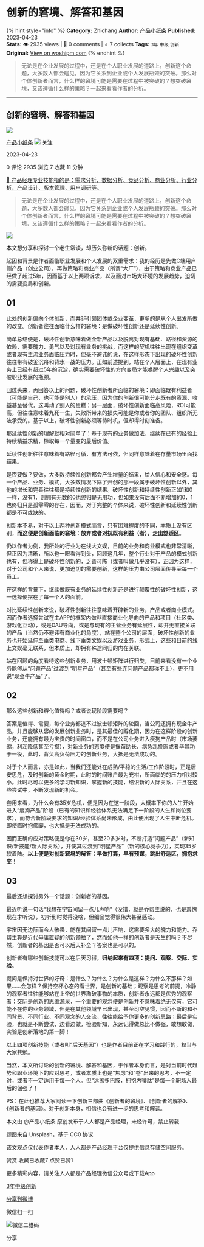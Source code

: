 # 创新的窘境、解答和基因
{% hint style="info" %}
**Category:** Zhichang
**Author:** [产品小纸条](https://www.woshipm.com/u/1341205)
**Published:** 2023-04-23  
**Stats:** 👁️ 2935 views | 💬 0 comments | ⭐ 7 collects
**Tags:** `3年` `中级` `创新`
**Original:** [View on woshipm.com](https://www.woshipm.com/zhichang/5811830.html)
{% endhint %}
> 无论是在企业发展的过程中，还是在个人职业发展的道路上，创新这个命题，大多数人都会碰见，因为它关系到企业或个人发展瓶颈的突破。那么对个体创新者而言，什么样的窘境可能是需要在过程中被突破的？想突破窘境，又该遵循什么样的策略？一起来看看作者的分析。

---

## 创新的窘境、解答和基因

[![](https://static.woshipm.com/view/woshipm_api_def_20230409194540_7856.png?imageView2/1/w/72/h/72/q/100)](https://www.woshipm.com/u/1341205)

[产品小纸条](https://www.woshipm.com/u/1341205) ![](https://static.woshipm.com/tag/1101_1@2x.png) 关注

2023-04-23

0 评论 2935 浏览 7 收藏 11 分钟

[🔗 产品经理专业技能指的是：需求分析、数据分析、竞品分析、商业分析、行业分析、产品设计、版本管理、用户调研等。](https://ke.qidianla.com/courses/90pm)

> 无论是在企业发展的过程中，还是在个人职业发展的道路上，创新这个命题，大多数人都会碰见，因为它关系到企业或个人发展瓶颈的突破。那么对个体创新者而言，什么样的窘境可能是需要在过程中被突破的？想突破窘境，又该遵循什么样的策略？一起来看看作者的分析。

![](https://image.woshipm.com/2023/04/13/85970002-d9ea-11ed-889f-00163e0b5ff3.jpg)

本文想分享和探讨一个老生常谈，却历久弥新的话题：创新。

起因和背景是作者面临职业发展和个人发展的双重需求：我的经历是先做C端用户侧产品（创业公司），再做策略和商业产品（所谓“大厂”），由于策略和商业产品已经做了超过5年，因而基于以上两项诉求，以及面对市场大环境的发展趋势，迫切的需要变局和创新。

## 01

此处的创新偏向个体创新，而并非引领团体或企业变革，更多的是从个人出发所做的改变。创新者往往面临什么样的窘境：是做破坏性创新还是延续性创新。

简单总结便是，破坏性创新意味着做全新产品以及脱离对现有基础、路径和资源的依赖，需要魄力、勇气以及对现有业务的挑战，而这样的契机往往出现在组织变革或者现有主流业务面临压力时，但毫不避讳的说，在这样形态下出现的破坏性创新往往带有破釜沉舟和背水一战的压力。正如前述提到，站在个人层面上，在现有业务上已经有超过5年的沉淀，确实需要破坏性的方向变局才能唤醒个人兴趣以及突破职业发展的瓶颈。

回过头来，再回答以上的问题，破坏性创新者所面临的窘境：即面临既有利益者（可能是自己、也可能是别人）的承压，因为你的创新很可能分走既有的资源、收益甚至替代，这叫动了别人的蛋糕；另一层面，破坏性创新面临高风险，ROI可能高，但往往意味着九死一生，失败所带来的损失可能是你或者你的团队、组织所无法承受的。基于以上，破坏性创新必须等待时机，但却得时刻准备。

那延续性创新的理解就相对简单了：基于现有的业务做加法，继续在已有的经验上持续精益求精，榨取每一个量变的最后价值。

延续性创新往往意味着有路径可循，有方法可依，但同样意味着在存量市场里面找结果。

是否要做？要做，大多数持续性创新都会产生增量的结果，给人信心和安全感。每一个产品、业务、模式，大多数情况下除了开创的那一段属于破坏性创新以外，其他的增长和完善往往都是持续性创新的结果。破坏性创新和持续性创新正如1和0一样，没有1，则拥有无数的0也终归是无用功，但如果没有后面不断增加的0，1也终归只是孤零零的存在，因而，对于完整的个体来说，破坏性创新和延续性创新都是不可或缺的。

创新本不易，对于以上两种创新模式而言，只有困难程度的不同，本质上没有区别，**而这便是创新面临的窘境：放弃或者对抗既有利益（者），走出舒适区**。

仍以作者为例，我所处的行业为在线大文娱，目前的业务和商业模式也非常清晰，但正因为清晰，所以也一眼看得到头，回顾这几年，整个行业对于产品的模式创新也有，但称得上是破坏性创新的，乏善可陈（或者叫做几乎没有），正因为这样，对于公司和个人来说，更加迫切的需要创新，这样的压力由公司层面传导至每一个员工。

在这样的背景下，继续做既有业务的延续性创新还是进行颠覆性的破坏性创新，这一选择便摆在了每一个人的面前。

对比延续性创新来说，破坏性创新往往意味着开辟新的业务，产品或者商业模式。因而作者选择尝试在主APP的框架内做非直接商业化导向的产品和项目（社区类、游戏化互动），或是DAU导向，或是与现有的主营业务有延展性，却并无直接关联的产品（当然仍不避讳有商业化的角度），站在整个公司的层面，破坏性创新的业务也开始延伸至垂类电商、线下垂类文娱以及游戏业务，形式上，这些和目前的线上文娱毫无联系，但本质上，却拥有殊途同归的内在关联。

站在回顾的角度看待这些创新业务，用波士顿矩阵进行归类，目前来看没有一个业务能够从“问题产品”过渡到“明星产品”（甚至有些连问题产品都称不上），更不用说“现金牛产品”了。

## 02

那么这些创新和孵化值得吗？或者说现阶段需要吗？

答案是值得、需要，每个业务都逃不过波士顿矩阵的轮回，当公司还拥有现金牛产品，并且能够从容的发展创新业务时，是其最佳的孵化期，因为在这样阶段的创新业务，还能拥有最为宝贵的时间窗口，而不是在公司业务进入瘦狗产品时（市场萎缩，利润降低甚至亏损），对新业务的态度便是揠苗助长、病急乱投医或者毕其功于一役，此时，背负高负荷压力的创新业务，大抵是无法成功的。

对于个人而言，亦是如此，当我们还能处在成熟/平稳的生活/工作阶段时，正是居安思危，及时创新的黄金时期，此时的时间账户最为充裕，所面临的的压力相对较小。此时尽可以更多的学习新知识，掌握新的技能，结识新的人际关系，并且在这些尝试中，不断发现新的机会。

套用来看，为什么会有35岁危机，便是因为在这一阶段，大概率下你的人生开始进入“瘦狗产品”阶段（已有的知识和经验体系无法满足下一阶段的人生和岗位要求），而符合新阶段要求的知识/经验体系尚未形成，由此便出现了人生中断危机。即使临时抱佛脚，也大抵是无法成功的。

因而正确的应对策略便是你在30岁，甚至20多岁时，不断打造“问题产品”（新知识/新技能/新人际关系），并使其过渡到“明星产品”（新的核心竞争力），实现35岁软着陆。**以上便是对创新窘境的解答：早做打算，早有预谋，跳出舒适区，拥抱求变**！

## 03

最后还想探讨另外一个话题：创新者的基因。

最近听说一句话“我想在宇宙间留一点儿声响”（没错，就是乔帮主说的，也是羞愧现在才听说），初听到时觉得没啥，但细品觉得很伟大甚至感动。

宇宙因无边际而令人敬畏，能在其间留一点儿声响，这需要多大的魄力和能力。乔帮主算是近代毋庸置疑的创新领袖了，然而如他一样的创新者是天生的吗？不尽然，创新者的基因是否可以后天补全？答案也是可以的。

创新者有哪些创新技能可以在后天习得，**归纳起来有四项：提问、观察、交际、实验**。

提问是保持对世界的好奇：是什么？为什么？为什么是这样？为什么不那样？如果……会怎样？保持空杯心态的看世界，是创新的基础；观察是思考的前提，冷静的观察者往往能够站在上帝的世界勘破事物的本质，创新者永远都是优秀的观察者；交际是创新的思维源泉，一个重要的观念便是创新并不意味着绝无仅有，它可能不在你的业务领域，但是在其他领域早已出现，甚至司空见惯，因而不断的和不同背景、不同行业、不同观念的人交流，往往能给予你更多的创新思路；最后是实验，也就是不断尝试，边看边做，检验新知，永远记得做总比不做强，敢想敢做，实验是创新落地的第一脚！

以上四项创新技能（或者叫“后天基因”）也是作者目前正在学习和践行的，权当与大家共勉。

当然，本文所讨论的创新的窘境、解答和基因，于作者本身而言，是对当前时代趋势和职业环境下的应对思考，或者本质上也是“焦虑”和“卷”出来的思考，不一定对，或者不一定适用于每一个人。但“远离多巴胺，拥抱内啡肽”是每一个职场人最后的倔强了！

PS：在此也推荐大家阅读一下创新三部曲《创新者的窘境》、《创新者的解答》、《创新者的基因》。对于创新本身，相信也会有进一步的思考和解读。

本文由 @产品小纸条 原创发布于人人都是产品经理，未经许可，禁止转载

题图来自 Unsplash，基于 CC0 协议

该文观点仅代表作者本人，人人都是产品经理平台仅提供信息存储空间服务。

赞赏 收藏已收藏7 点赞已赞1

更多精彩内容，请关注人人都是产品经理微信公众号或下载App

[3年](https://www.woshipm.com/tag/3%e5%b9%b4)[中级](https://www.woshipm.com/tag/%e4%b8%ad%e7%ba%a7)[创新](https://www.woshipm.com/tag/%e5%88%9b%e6%96%b0)

[分享到微博](https://service.weibo.com/share/share.php?appkey=2775287854&title=创新的窘境、解答和基因&url=https://www.woshipm.com/zhichang/5811830.html&pic=https://image.woshipm.com/2023/04/13/85970002-d9ea-11ed-889f-00163e0b5ff3.jpg)

微信扫一扫

![微信二维码](https://api.pwmqr.com/qrcode/create/?url=https://www.woshipm.com/zhichang/5811830.html)

分享